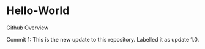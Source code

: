 # Hello-World
Github Overview

Commit 1: 
This is the new update to this repository. Labelled it as update 1.0.
